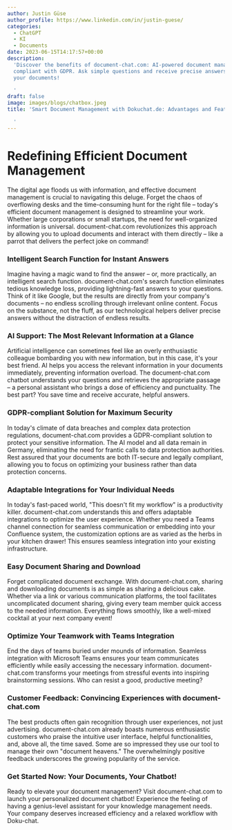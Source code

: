 ```yaml
---
author: Justin Güse
author_profile: https://www.linkedin.com/in/justin-guese/
categories:
  - ChatGPT
  - KI
  - Documents
date: 2023-06-15T14:17:57+00:00
description:
  'Discover the benefits of document-chat.com: AI-powered document management,
  compliant with GDPR. Ask simple questions and receive precise answers directly from
  your documents!

  '
draft: false
image: images/blogs/chatbox.jpeg
title: 'Smart Document Management with Dokuchat.de: Advantages and Features

  '
---
```


# Redefining Efficient Document Management

The digital age floods us with information, and effective document management is crucial to navigating this deluge. Forget the chaos of overflowing desks and the time-consuming hunt for the right file – today's efficient document management is designed to streamline your work. Whether large corporations or small startups, the need for well-organized information is universal. document-chat.com revolutionizes this approach by allowing you to upload documents and interact with them directly – like a parrot that delivers the perfect joke on command!

### Intelligent Search Function for Instant Answers

Imagine having a magic wand to find the answer – or, more practically, an intelligent search function. document-chat.com's search function eliminates tedious knowledge loss, providing lightning-fast answers to your questions. Think of it like Google, but the results are directly from your company's documents – no endless scrolling through irrelevant online content. Focus on the substance, not the fluff, as our technological helpers deliver precise answers without the distraction of endless results.

### AI Support: The Most Relevant Information at a Glance

Artificial intelligence can sometimes feel like an overly enthusiastic colleague bombarding you with new information, but in this case, it's your best friend. AI helps you access the relevant information in your documents immediately, preventing information overload. The document-chat.com chatbot understands your questions and retrieves the appropriate passage – a personal assistant who brings a dose of efficiency and punctuality. The best part? You save time and receive accurate, helpful answers.

### GDPR-compliant Solution for Maximum Security

In today's climate of data breaches and complex data protection regulations, document-chat.com provides a GDPR-compliant solution to protect your sensitive information. The AI model and all data remain in Germany, eliminating the need for frantic calls to data protection authorities. Rest assured that your documents are both IT-secure and legally compliant, allowing you to focus on optimizing your business rather than data protection concerns.

### Adaptable Integrations for Your Individual Needs

In today's fast-paced world, "This doesn't fit my workflow" is a productivity killer. document-chat.com understands this and offers adaptable integrations to optimize the user experience. Whether you need a Teams channel connection for seamless communication or embedding into your Confluence system, the customization options are as varied as the herbs in your kitchen drawer! This ensures seamless integration into your existing infrastructure.

### Easy Document Sharing and Download

Forget complicated document exchange. With document-chat.com, sharing and downloading documents is as simple as sharing a delicious cake. Whether via a link or various communication platforms, the tool facilitates uncomplicated document sharing, giving every team member quick access to the needed information. Everything flows smoothly, like a well-mixed cocktail at your next company event!

### Optimize Your Teamwork with Teams Integration

End the days of teams buried under mounds of information. Seamless integration with Microsoft Teams ensures your team communicates efficiently while easily accessing the necessary information. document-chat.com transforms your meetings from stressful events into inspiring brainstorming sessions. Who can resist a good, productive meeting?

### Customer Feedback: Convincing Experiences with document-chat.com

The best products often gain recognition through user experiences, not just advertising. document-chat.com already boasts numerous enthusiastic customers who praise the intuitive user interface, helpful functionalities, and, above all, the time saved. Some are so impressed they use our tool to manage their own "document heavens." The overwhelmingly positive feedback underscores the growing popularity of the service.

### Get Started Now: Your Documents, Your Chatbot!

Ready to elevate your document management? Visit document-chat.com to launch your personalized document chatbot! Experience the feeling of having a genius-level assistant for your knowledge management needs. Your company deserves increased efficiency and a relaxed workflow with Doku-chat.
